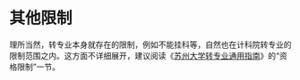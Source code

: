 # 其他限制

理所当然，转专业本身就存在的限制，例如不能挂科等，自然也在计科院转专业的限制范围之内。这方面不详细展开，建议阅读《[苏州大学转专业通用指南](https://github.com/Snowfly-T/SUDA-major-change-guide-universal)》的“资格限制”一节。